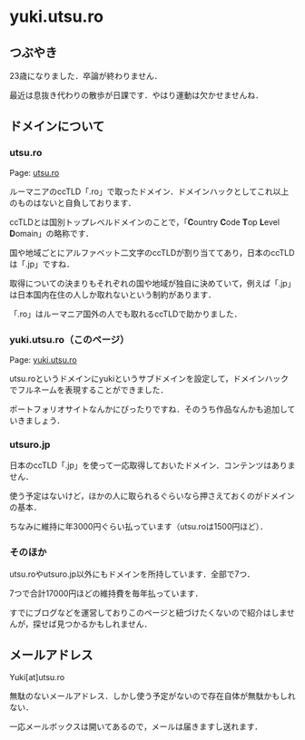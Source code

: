 # yuki.utsu.ro

## つぶやき

23歳になりました．卒論が終わりません．

最近は息抜き代わりの散歩が日課です．やはり運動は欠かせませんね．

## ドメインについて

### utsu.ro

Page: <a href="https://utsu.ro">utsu.ro</a>

ルーマニアのccTLD「.ro」で取ったドメイン．ドメインハックとしてこれ以上のものはないと自負しております．

ccTLDとは国別トップレベルドメインのことで，「**C**ountry **C**ode **T**op **L**evel **D**omain」の略称です．

国や地域ごとにアルファベット二文字のccTLDが割り当ててあり，日本のccTLDは「.jp」ですね．

取得についての決まりもそれぞれの国や地域が独自に決めていて，例えば「.jp」は日本国内在住の人しか取れないという制約があります．

「.ro」はルーマニア国外の人でも取れるccTLDで助かりました．

### yuki.utsu.ro（このページ）

Page: <a href="https://yuki.utsu.ro">yuki.utsu.ro</a>

utsu.roというドメインにyukiというサブドメインを設定して，ドメインハックでフルネームを表現することができました．

ポートフォリオサイトなんかにぴったりですね．そのうち作品なんかも追加していきましょう．

### utsuro.jp

日本のccTLD「.jp」を使って一応取得しておいたドメイン．コンテンツはありません．

使う予定はないけど，ほかの人に取られるぐらいなら押さえておくのがドメインの基本．

ちなみに維持に年3000円ぐらい払っています（utsu.roは1500円ほど）．

### そのほか

utsu.roやutsuro.jp以外にもドメインを所持しています．全部で7つ．

7つで合計17000円ほどの維持費を毎年払っています．

すでにブログなどを運営しておりこのページと紐づけたくないので紹介はしませんが，探せば見つかるかもしれません．

## メールアドレス

Yuki[at]utsu.ro

無駄のないメールアドレス．しかし使う予定がないので存在自体が無駄かもしれない．

一応メールボックスは開いてあるので，メールは届きますし送れます．

